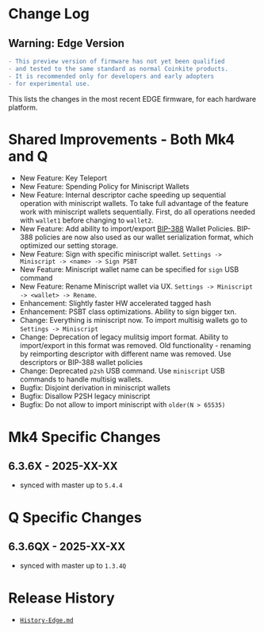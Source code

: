 # Change Log

## Warning: Edge Version

```diff
- This preview version of firmware has not yet been qualified
- and tested to the same standard as normal Coinkite products.
- It is recommended only for developers and early adopters
- for experimental use.
```

This lists the changes in the most recent EDGE firmware, for each hardware platform.

# Shared Improvements - Both Mk4 and Q

- New Feature: Key Teleport
- New Feature: Spending Policy for Miniscript Wallets
- New Feature: Internal descriptor cache speeding up sequential operation with miniscript wallets.
  To take full advantage of the feature work with miniscript wallets sequentially. First, do all operations 
  needed with `wallet1` before changing to `wallet2`.
- New Feature: Add ability to import/export [BIP-388](https://github.com/bitcoin/bips/blob/master/bip-0388.mediawiki) Wallet Policies.
  BIP-388 policies are now also used as our wallet serialization format, which optimized our setting storage.
- New Feature: Sign with specific miniscript wallet. `Settings -> Miniscript -> <name> -> Sign PSBT`
- New Feature: Miniscript wallet name can be specified for `sign` USB command
- New Feature: Rename Miniscript wallet via UX. `Settings -> Miniscript -> <wallet> -> Rename`.
- Enhancement: Slightly faster HW accelerated tagged hash
- Enhancement: PSBT class optimizations. Ability to sign bigger txn.
- Change: Everything is miniscript now. To import multisig wallets go to `Settings -> Miniscript`
- Change: Deprecation of legacy mulitsig import format. Ability to import/export in this format was removed.
  Old functionality - renaming by reimporting descriptor with different name was removed.
  Use descriptors or BIP-388 wallet policies
- Change: Deprecated `p2sh` USB command. Use `miniscript` USB commands to handle multisig wallets. 
- Bugfix: Disjoint derivation in miniscript wallets
- Bugfix: Disallow P2SH legacy miniscript
- Bugfix: Do not allow to import miniscript with `older(N > 65535)`

# Mk4 Specific Changes

## 6.3.6X - 2025-XX-XX

- synced with master up to `5.4.4`


# Q Specific Changes

## 6.3.6QX - 2025-XX-XX

- synced with master up to `1.3.4Q`


# Release History

- [`History-Edge.md`](History-Edge.md)
